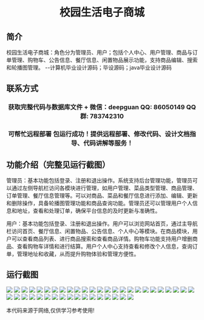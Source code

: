 <p><h1 align="center">校园生活电子商城</h1></p>

## 简介
校园生活电子商城：角色分为管理员、用户；包括个人中心、用户管理、商品与订单管理、购物车、公告信息、餐厅信息、闲置物品展示功能，支持商品编辑、搜索和轮播图管理。    --计算机毕业设计源码；毕设源码；java毕业设计源码


## 联系方式
<p><h3 align="center">获取完整代码与数据库文件 + 微信：deepguan QQ: 86050149 QQ群: 783742310</h3></p>
<p><h3 align="center">可帮忙远程部署 包运行成功！提供远程部署、修改代码、设计文档指导、代码讲解等服务！</h3></p>

## 功能介绍（完整见运行截图）
管理员：基本功能包括登录、注册和退出操作。系统支持后台管理功能，管理员可以通过左侧导航栏访问各模块进行管理，如用户管理、菜品类型管理、商品管理、订单管理、餐厅信息管理等。可以对商品、菜品和餐厅信息进行添加、编辑、更新和删除操作，具备轮播图管理功能和商品查询功能。管理员还可以管理用户个人信息和地址，查看和处理订单，确保平台信息的及时更新与准确性。

用户：基本功能包括登录、注册和退出操作。用户可以浏览网站首页，通过主导航栏访问首页、餐厅信息、闲置物品、公告信息、个人中心等模块。在商品模块，用户可以查看商品列表、进行商品搜索和查看商品详情。购物车功能支持用户增删商品、查看购物车详情和进行结算。用户个人中心支持查看和修改个人信息，查询订单，管理地址和收藏，从而提升购物体验和管理方便性。


## 运行截图
![](https://bs-1329754181.cos.ap-shanghai.myqcloud.com/ssm/CampusLifeECommerce/img/001.jpg)
![](https://bs-1329754181.cos.ap-shanghai.myqcloud.com/ssm/CampusLifeECommerce/img/002.jpg)
![](https://bs-1329754181.cos.ap-shanghai.myqcloud.com/ssm/CampusLifeECommerce/img/003.jpg)
![](https://bs-1329754181.cos.ap-shanghai.myqcloud.com/ssm/CampusLifeECommerce/img/004.jpg)
![](https://bs-1329754181.cos.ap-shanghai.myqcloud.com/ssm/CampusLifeECommerce/img/005.jpg)
![](https://bs-1329754181.cos.ap-shanghai.myqcloud.com/ssm/CampusLifeECommerce/img/006.jpg)
![](https://bs-1329754181.cos.ap-shanghai.myqcloud.com/ssm/CampusLifeECommerce/img/007.jpg)
![](https://bs-1329754181.cos.ap-shanghai.myqcloud.com/ssm/CampusLifeECommerce/img/008.jpg)
![](https://bs-1329754181.cos.ap-shanghai.myqcloud.com/ssm/CampusLifeECommerce/img/009.jpg)
![](https://bs-1329754181.cos.ap-shanghai.myqcloud.com/ssm/CampusLifeECommerce/img/010.jpg)
![](https://bs-1329754181.cos.ap-shanghai.myqcloud.com/ssm/CampusLifeECommerce/img/011.jpg)
![](https://bs-1329754181.cos.ap-shanghai.myqcloud.com/ssm/CampusLifeECommerce/img/012.jpg)
![](https://bs-1329754181.cos.ap-shanghai.myqcloud.com/ssm/CampusLifeECommerce/img/013.jpg)
![](https://bs-1329754181.cos.ap-shanghai.myqcloud.com/ssm/CampusLifeECommerce/img/014.jpg)
![](https://bs-1329754181.cos.ap-shanghai.myqcloud.com/ssm/CampusLifeECommerce/img/015.jpg)
![](https://bs-1329754181.cos.ap-shanghai.myqcloud.com/ssm/CampusLifeECommerce/img/016.jpg)
![](https://bs-1329754181.cos.ap-shanghai.myqcloud.com/ssm/CampusLifeECommerce/img/017.jpg)
![](https://bs-1329754181.cos.ap-shanghai.myqcloud.com/ssm/CampusLifeECommerce/img/018.jpg)
![](https://bs-1329754181.cos.ap-shanghai.myqcloud.com/ssm/CampusLifeECommerce/img/019.jpg)
![](https://bs-1329754181.cos.ap-shanghai.myqcloud.com/ssm/CampusLifeECommerce/img/020.jpg)
![](https://bs-1329754181.cos.ap-shanghai.myqcloud.com/ssm/CampusLifeECommerce/img/021.jpg)
![](https://bs-1329754181.cos.ap-shanghai.myqcloud.com/ssm/CampusLifeECommerce/img/022.jpg)
![](https://bs-1329754181.cos.ap-shanghai.myqcloud.com/ssm/CampusLifeECommerce/img/023.jpg)
![](https://bs-1329754181.cos.ap-shanghai.myqcloud.com/ssm/CampusLifeECommerce/img/024.jpg)
![](https://bs-1329754181.cos.ap-shanghai.myqcloud.com/ssm/CampusLifeECommerce/img/025.jpg)
![](https://bs-1329754181.cos.ap-shanghai.myqcloud.com/ssm/CampusLifeECommerce/img/026.jpg)
![](https://bs-1329754181.cos.ap-shanghai.myqcloud.com/ssm/CampusLifeECommerce/img/027.jpg)
![](https://bs-1329754181.cos.ap-shanghai.myqcloud.com/ssm/CampusLifeECommerce/img/028.jpg)
![](https://bs-1329754181.cos.ap-shanghai.myqcloud.com/ssm/CampusLifeECommerce/img/029.jpg)
![](https://bs-1329754181.cos.ap-shanghai.myqcloud.com/ssm/CampusLifeECommerce/img/030.jpg)
![](https://bs-1329754181.cos.ap-shanghai.myqcloud.com/ssm/CampusLifeECommerce/img/031.jpg)
![](https://bs-1329754181.cos.ap-shanghai.myqcloud.com/ssm/CampusLifeECommerce/img/032.jpg)
![](https://bs-1329754181.cos.ap-shanghai.myqcloud.com/ssm/CampusLifeECommerce/img/033.jpg)
![](https://bs-1329754181.cos.ap-shanghai.myqcloud.com/ssm/CampusLifeECommerce/img/034.jpg)
![](https://bs-1329754181.cos.ap-shanghai.myqcloud.com/ssm/CampusLifeECommerce/img/035.jpg)
![](https://bs-1329754181.cos.ap-shanghai.myqcloud.com/ssm/CampusLifeECommerce/img/036.jpg)
![](https://bs-1329754181.cos.ap-shanghai.myqcloud.com/ssm/CampusLifeECommerce/img/037.jpg)
![](https://bs-1329754181.cos.ap-shanghai.myqcloud.com/ssm/CampusLifeECommerce/img/038.jpg)
![](https://bs-1329754181.cos.ap-shanghai.myqcloud.com/ssm/CampusLifeECommerce/img/039.jpg)
![](https://bs-1329754181.cos.ap-shanghai.myqcloud.com/ssm/CampusLifeECommerce/img/040.jpg)
![](https://bs-1329754181.cos.ap-shanghai.myqcloud.com/ssm/CampusLifeECommerce/img/041.jpg)
![](https://bs-1329754181.cos.ap-shanghai.myqcloud.com/ssm/CampusLifeECommerce/img/042.jpg)

<p>本代码来源于网络,仅供学习参考使用!</p>
